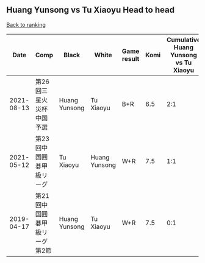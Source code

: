 ## Huang Yunsong vs Tu Xiaoyu Head to head

[Back to ranking](../../index.md)




| **Date** | **Comp** | **Black** | **White** | **Game result** | **Komi** | **Cumulative Huang Yunsong vs Tu Xiaoyu** | **Huang Yunsong streak** | **Tu Xiaoyu streak** | 
| --- | --- | --- | --- | --- | --- | --- | --- | --- |
| 2021-08-13 | 第26回三星火災杯中国予選 | Huang Yunsong | Tu Xiaoyu | B+R | 6.5 | 2:1 | 2 | 0 | 
| 2021-05-12 | 第23回中国囲碁甲級リーグ | Tu Xiaoyu | Huang Yunsong | W+R | 7.5 | 1:1 | 1 | 0 | 
| 2019-04-17 | 第21回中国囲碁甲級リーグ第2節 | Huang Yunsong | Tu Xiaoyu | W+R | 7.5 | 0:1 | 0 | 1 |




